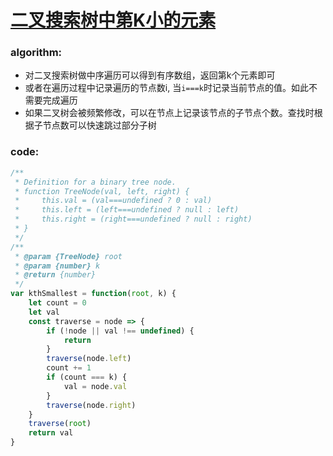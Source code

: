 # [二叉搜索树中第K小的元素](https://leetcode-cn.com/leetbook/read/top-interview-questions-medium/xvuyv3/)

### algorithm:
- 对二叉搜索树做中序遍历可以得到有序数组，返回第k个元素即可
- 或者在遍历过程中记录遍历的节点数i, 当`i===k`时记录当前节点的值。如此不需要完成遍历
- 如果二叉树会被频繁修改，可以在节点上记录该节点的子节点个数。查找时根据子节点数可以快速跳过部分子树

### code:
```javascript
/**
 * Definition for a binary tree node.
 * function TreeNode(val, left, right) {
 *     this.val = (val===undefined ? 0 : val)
 *     this.left = (left===undefined ? null : left)
 *     this.right = (right===undefined ? null : right)
 * }
 */
/**
 * @param {TreeNode} root
 * @param {number} k
 * @return {number}
 */
var kthSmallest = function(root, k) {
    let count = 0
    let val
    const traverse = node => {
        if (!node || val !== undefined) {
            return
        }
        traverse(node.left)
        count += 1
        if (count === k) {
            val = node.val
        }
        traverse(node.right)
    }
    traverse(root)
    return val
}
```
